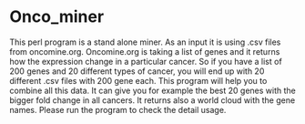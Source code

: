 # Onco_miner
This perl program is a stand alone miner. As an input it is using .csv files from oncomine.org. Oncomine.org is taking a list of genes and it returns how the expression change in a particular cancer. So if you have a list of 200 genes and 20 different types of cancer, you will end up with 20 different .csv files with 200 gene each. This program will help you to combine all this data. It can give you for example the best 20 genes with the bigger fold change in all cancers. It returns also a world cloud with the gene names. Please run the program to check the detail usage.  
